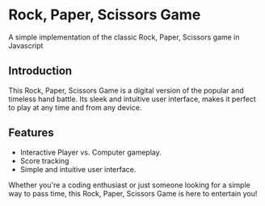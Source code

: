 # Rock, Paper, Scissors Game

A simple implementation of the classic Rock, Paper, Scissors game in Javascript

## Introduction

This Rock, Paper, Scissors Game is a digital version of the popular and timeless hand battle. Its sleek and intuitive user interface, makes it perfect to play at any time and from any device.

## Features

- Interactive Player vs. Computer gameplay.
- Score tracking
- Simple and intuitive user interface.


Whether you're a coding enthusiast or just someone looking for a simple way to pass time, this Rock, Paper, Scissors Game is here to entertain you!
